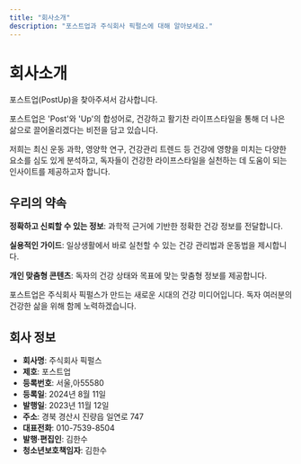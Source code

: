 ```yaml
---
title: "회사소개"
description: "포스트업과 주식회사 픽펄스에 대해 알아보세요."
---
```


# 회사소개

포스트업(PostUp)을 찾아주셔서 감사합니다.

포스트업은 'Post'와 'Up'의 합성어로, 건강하고 활기찬 라이프스타일을 통해 더 나은 삶으로 끌어올리겠다는 비전을 담고 있습니다.

저희는 최신 운동 과학, 영양학 연구, 건강관리 트렌드 등 건강에 영향을 미치는 다양한 요소를 심도 있게 분석하고, 독자들이 건강한 라이프스타일을 실천하는 데 도움이 되는 인사이트를 제공하고자 합니다.

## 우리의 약속

**정확하고 신뢰할 수 있는 정보**: 과학적 근거에 기반한 정확한 건강 정보를 전달합니다.

**실용적인 가이드**: 일상생활에서 바로 실천할 수 있는 건강 관리법과 운동법을 제시합니다.

**개인 맞춤형 콘텐츠**: 독자의 건강 상태와 목표에 맞는 맞춤형 정보를 제공합니다.

포스트업은 주식회사 픽펄스가 만드는 새로운 시대의 건강 미디어입니다. 독자 여러분의 건강한 삶을 위해 함께 노력하겠습니다.

## 회사 정보

- **회사명**: 주식회사 픽펄스
- **제호**: 포스트업
- **등록번호**: 서울,아55580
- **등록일**: 2024년 8월 11일
- **발행일**: 2023년 11월 12일
- **주소**: 경북 경산시 진량읍 일연로 747
- **대표전화**: 010-7539-8504
- **발행·편집인**: 김한수
- **청소년보호책임자**: 김한수
